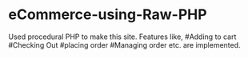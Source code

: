 # eCommerce-using-Raw-PHP
Used procedural PHP to make this site.
Features like,
  #Adding to cart
  #Checking Out
  #placing order
  #Managing order
etc. are implemented. 
